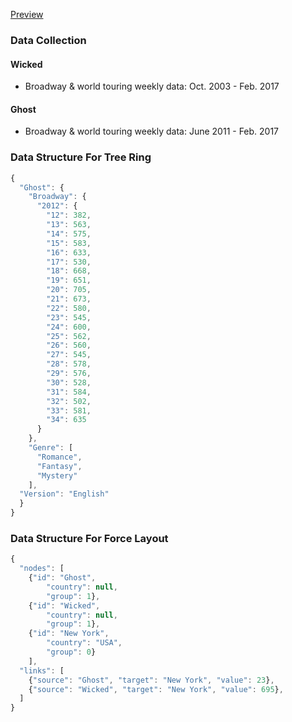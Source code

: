 [Preview](https://github.com/nancyzhao888/thesis/blob/master/work/test/preview.png)

### Data Collection
#### Wicked
* Broadway & world touring weekly data: Oct. 2003 - Feb. 2017

#### Ghost
* Broadway & world touring weekly data: June 2011 - Feb. 2017

### Data Structure For Tree Ring
```javascript
{
  "Ghost": {
    "Broadway": {
      "2012": {
        "12": 382,
        "13": 563,
        "14": 575,
        "15": 583,
        "16": 633,
        "17": 530,
        "18": 668,
        "19": 651,
        "20": 705,
        "21": 673,
        "22": 580,
        "23": 545,
        "24": 600,
        "25": 562,
        "26": 560,
        "27": 545,
        "28": 578,
        "29": 576,
        "30": 528,
        "31": 584,
        "32": 502,
        "33": 581,
        "34": 635
      }
    },
    "Genre": [
      "Romance", 
      "Fantasy", 
      "Mystery" 
    ],
  "Version": "English"
  }
}
```

### Data Structure For Force Layout
```javascript
{
  "nodes": [
    {"id": "Ghost", 
        "country": null,
        "group": 1},
    {"id": "Wicked", 
        "country": null,
        "group": 1},
    {"id": "New York", 
        "country": "USA",
        "group": 0}
    ],
  "links": [
    {"source": "Ghost", "target": "New York", "value": 23},
    {"source": "Wicked", "target": "New York", "value": 695},
  ]
}
```